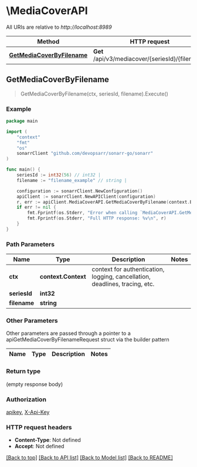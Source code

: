 # \MediaCoverAPI

All URIs are relative to *http://localhost:8989*

Method | HTTP request | Description
------------- | ------------- | -------------
[**GetMediaCoverByFilename**](MediaCoverAPI.md#GetMediaCoverByFilename) | **Get** /api/v3/mediacover/{seriesId}/{filename} | 



## GetMediaCoverByFilename

> GetMediaCoverByFilename(ctx, seriesId, filename).Execute()



### Example

```go
package main

import (
	"context"
	"fmt"
	"os"
	sonarrClient "github.com/devopsarr/sonarr-go/sonarr"
)

func main() {
	seriesId := int32(56) // int32 | 
	filename := "filename_example" // string | 

	configuration := sonarrClient.NewConfiguration()
	apiClient := sonarrClient.NewAPIClient(configuration)
	r, err := apiClient.MediaCoverAPI.GetMediaCoverByFilename(context.Background(), seriesId, filename).Execute()
	if err != nil {
		fmt.Fprintf(os.Stderr, "Error when calling `MediaCoverAPI.GetMediaCoverByFilename``: %v\n", err)
		fmt.Fprintf(os.Stderr, "Full HTTP response: %v\n", r)
	}
}
```

### Path Parameters


Name | Type | Description  | Notes
------------- | ------------- | ------------- | -------------
**ctx** | **context.Context** | context for authentication, logging, cancellation, deadlines, tracing, etc.
**seriesId** | **int32** |  | 
**filename** | **string** |  | 

### Other Parameters

Other parameters are passed through a pointer to a apiGetMediaCoverByFilenameRequest struct via the builder pattern


Name | Type | Description  | Notes
------------- | ------------- | ------------- | -------------



### Return type

 (empty response body)

### Authorization

[apikey](../README.md#apikey), [X-Api-Key](../README.md#X-Api-Key)

### HTTP request headers

- **Content-Type**: Not defined
- **Accept**: Not defined

[[Back to top]](#) [[Back to API list]](../README.md#documentation-for-api-endpoints)
[[Back to Model list]](../README.md#documentation-for-models)
[[Back to README]](../README.md)

